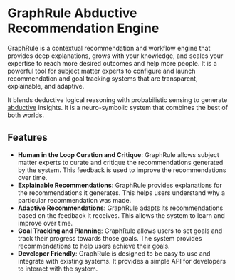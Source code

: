 # GraphRule Abductive Recommendation Engine

GraphRule is a contextual recommendation and workflow engine that provides deep explanations, grows with your knowledge, and scales your expertise to reach more desired outcomes and help more people. It is a powerful tool for subject matter experts to configure and launch recommendation and goal tracking systems that are transparent, explainable, and adaptive.

It blends deductive logical reasoning with probabilistic sensing to generate [abductive](https://en.wikipedia.org/wiki/Abductive_reasoning) insights. It is a neuro-symbolic system that combines the best of both worlds.

## Features

- **Human in the Loop Curation and Critique**: GraphRule allows subject matter experts to curate and critique the recommendations generated by the system. This feedback is used to improve the recommendations over time.
- **Explainable Recommendations**: GraphRule provides explanations for the recommendations it generates. This helps users understand why a particular recommendation was made.
- **Adaptive Recommendations**: GraphRule adapts its recommendations based on the feedback it receives. This allows the system to learn and improve over time.
- **Goal Tracking and Planning**: GraphRule allows users to set goals and track their progress towards those goals. The system provides recommendations to help users achieve their goals.
- **Developer Friendly**: GraphRule is designed to be easy to use and integrate with existing systems. It provides a simple API for developers to interact with the system.
